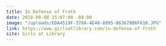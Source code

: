 ```yaml
---
title: In Defense of Froth
date: 2018-08-08 15:07:00 -04:00
image: "/uploads/EDA4519F-378A-4E48-8095-863679B6F610.JPG"
link: https://www.girlsatlibrary.com/in-defense-of-froth
site: Girls at Library
---
```


